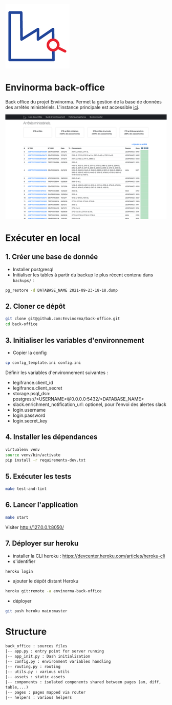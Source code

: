 ![Envinorma Logo](./back_office/assets/favicon-light.ico)

# Envinorma back-office

Back office du projet Envinorma. Permet la gestion de la base de données des arrêtés ministériels. L'instance principale est accessible [ici](https://envinorma-back-office.herokuapp.com).

![back_office](./back_office/assets/screenshot.png)

# Exécuter en local

## 1. Créer une base de donnée

- Installer postgresql
- Initialiser les tables à partir du backup le plus récent contenu dans `backups/` :

```sh
pg_restore -d DATABASE_NAME 2021-09-23-18-18.dump
```

## 2. Cloner ce dépôt

```sh
git clone git@github.com:Envinorma/back-office.git
cd back-office
```

## 3. Initialiser les variables d'environnement

- Copier la config

```sh
cp config_template.ini config.ini
```

Définir les variables d'environnement suivantes :

- legifrance.client_id
- legifrance.client_secret
- storage.psql_dsn: postgres://\<USERNAME\>@0.0.0.0:5432/\<DATABASE_NAME\>
- slack.enrichment_notification_url: optionel, pour l'envoi des alertes slack
- login.username
- login.password
- login.secret_key

## 4. Installer les dépendances

```sh
virtualenv venv
source venv/bin/activate
pip install -r requirements-dev.txt
```

## 5. Exécuter les tests

```sh
make test-and-lint
```

## 6. Lancer l'application

```sh
make start
```

Visiter http://127.0.0.1:8050/

## 7. Déployer sur heroku

- installer la CLI heroku : https://devcenter.heroku.com/articles/heroku-cli
- s'identifier

```sh
heroku login
```

- ajouter le dépôt distant Heroku

```sh
heroku git:remote -a envinorma-back-office
```

- déployer

```sh
git push heroku main:master
```

# Structure

```
back_office : sources files
|-- app.py : entry point for server running
|-- app_init.py : Dash initialization
|-- config.py : environment variables handling
|-- routing.py : routing
|-- utils.py : various utils
|-- assets : static assets
|-- components : isolated components shared between pages (am, diff, table,...)
|-- pages : pages mapped via router
|-- helpers : various helpers
```
